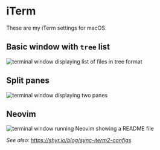 # iTerm
These are my iTerm settings for macOS.

## Basic window with `tree` list

<img alt="terminal window displaying list of files in tree format" src="./iterm-tree.png" />

## Split panes

<img alt="terminal window displaying two panes" src="./iterm-split.png" />

## Neovim

<img alt="terminal window running Neovim showing a README file" src="./iterm-nvim.png" />


*See also: https://shyr.io/blog/sync-iterm2-configs*
